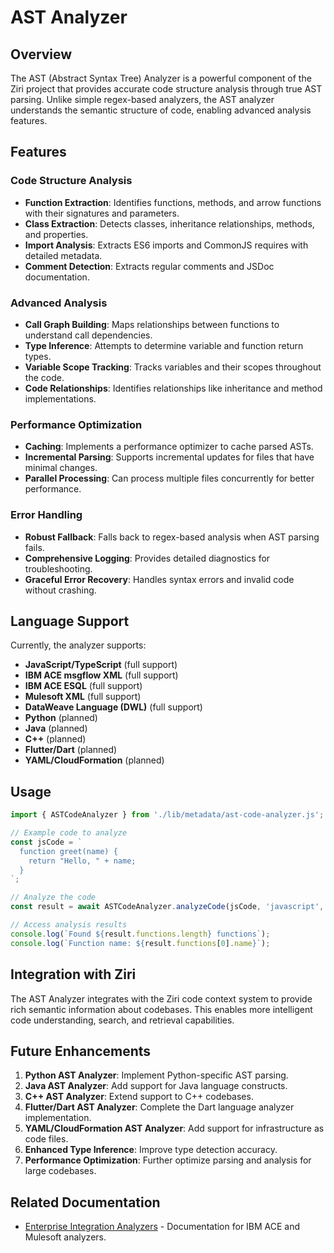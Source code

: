 # AST Analyzer

## Overview

The AST (Abstract Syntax Tree) Analyzer is a powerful component of the Ziri project that provides accurate code structure analysis through true AST parsing. Unlike simple regex-based analyzers, the AST analyzer understands the semantic structure of code, enabling advanced analysis features.

## Features

### Code Structure Analysis

- **Function Extraction**: Identifies functions, methods, and arrow functions with their signatures and parameters.
- **Class Extraction**: Detects classes, inheritance relationships, methods, and properties.
- **Import Analysis**: Extracts ES6 imports and CommonJS requires with detailed metadata.
- **Comment Detection**: Extracts regular comments and JSDoc documentation.

### Advanced Analysis

- **Call Graph Building**: Maps relationships between functions to understand call dependencies.
- **Type Inference**: Attempts to determine variable and function return types.
- **Variable Scope Tracking**: Tracks variables and their scopes throughout the code.
- **Code Relationships**: Identifies relationships like inheritance and method implementations.

### Performance Optimization

- **Caching**: Implements a performance optimizer to cache parsed ASTs.
- **Incremental Parsing**: Supports incremental updates for files that have minimal changes.
- **Parallel Processing**: Can process multiple files concurrently for better performance.

### Error Handling

- **Robust Fallback**: Falls back to regex-based analysis when AST parsing fails.
- **Comprehensive Logging**: Provides detailed diagnostics for troubleshooting.
- **Graceful Error Recovery**: Handles syntax errors and invalid code without crashing.

## Language Support

Currently, the analyzer supports:

- **JavaScript/TypeScript** (full support)
- **IBM ACE msgflow XML** (full support)
- **IBM ACE ESQL** (full support)
- **Mulesoft XML** (full support)
- **DataWeave Language (DWL)** (full support)
- **Python** (planned)
- **Java** (planned)
- **C++** (planned)
- **Flutter/Dart** (planned)
- **YAML/CloudFormation** (planned)

## Usage

```javascript
import { ASTCodeAnalyzer } from './lib/metadata/ast-code-analyzer.js';

// Example code to analyze
const jsCode = `
  function greet(name) {
    return "Hello, " + name;
  }
`;

// Analyze the code
const result = await ASTCodeAnalyzer.analyzeCode(jsCode, 'javascript', 'example.js');

// Access analysis results
console.log(`Found ${result.functions.length} functions`);
console.log(`Function name: ${result.functions[0].name}`);
```

## Integration with Ziri

The AST Analyzer integrates with the Ziri code context system to provide rich semantic information about codebases. This enables more intelligent code understanding, search, and retrieval capabilities.

## Future Enhancements

1. **Python AST Analyzer**: Implement Python-specific AST parsing.
2. **Java AST Analyzer**: Add support for Java language constructs.
3. **C++ AST Analyzer**: Extend support to C++ codebases.
4. **Flutter/Dart AST Analyzer**: Complete the Dart language analyzer implementation.
5. **YAML/CloudFormation AST Analyzer**: Add support for infrastructure as code files.
6. **Enhanced Type Inference**: Improve type detection accuracy.
7. **Performance Optimization**: Further optimize parsing and analysis for large codebases.

## Related Documentation

- [Enterprise Integration Analyzers](./enterprise-integration-analyzers.md) - Documentation for IBM ACE and Mulesoft analyzers.
